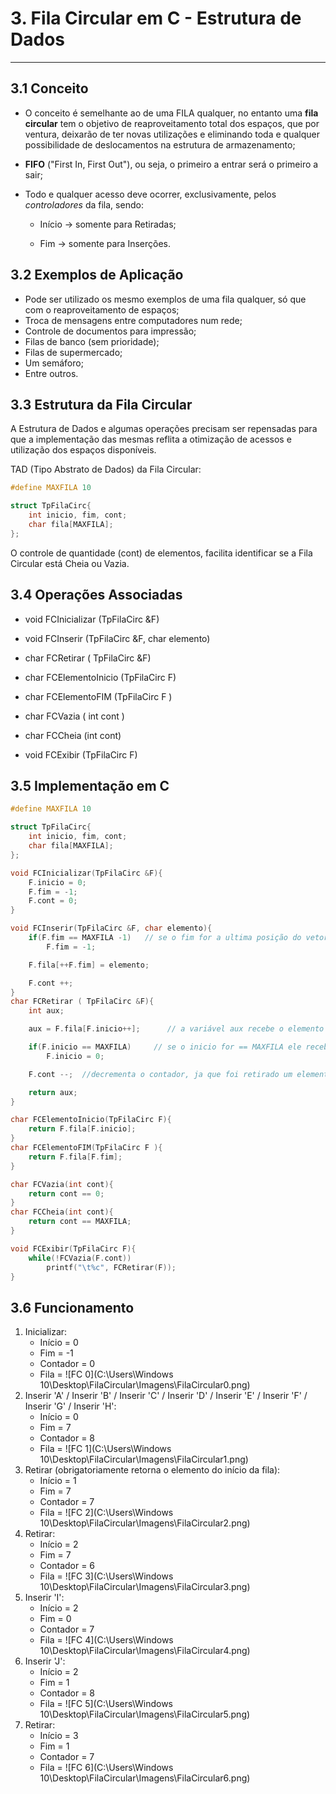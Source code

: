 # 3. Fila Circular em C - Estrutura de Dados

***

## 3.1 Conceito

* O conceito é semelhante ao de uma FILA qualquer, no entanto uma **fila circular** tem o objetivo de reaproveitamento total dos espaços, que por ventura, deixarão de ter novas utilizações e eliminando toda e qualquer possibilidade de deslocamentos na estrutura de armazenamento;

* **FIFO** ("First In, First Out"), ou seja, o primeiro a entrar será o primeiro a sair;

* Todo e qualquer acesso deve ocorrer, exclusivamente, pelos *controladores* da fila, sendo:

  * Início -> somente para Retiradas;

  * Fim -> somente para Inserções.

    

## 3.2 Exemplos de Aplicação

* Pode ser utilizado os mesmo exemplos de uma fila qualquer, só que com o reaproveitamento de espaços;
* Troca de mensagens entre computadores num rede;
* Controle de documentos para impressão;
* Filas de banco (sem prioridade);
* Filas de supermercado;
* Um semáforo;
* Entre outros.



## 3.3 Estrutura da Fila Circular

A Estrutura de Dados e algumas operações precisam ser repensadas para que a implementação das mesmas reflita a otimização de acessos e utilização dos espaços disponíveis.

TAD (Tipo Abstrato de Dados) da Fila Circular:

```c
#define MAXFILA 10

struct TpFilaCirc{
    int inicio, fim, cont;
    char fila[MAXFILA];
};
```

O controle de quantidade (cont) de elementos, facilita identificar se a Fila Circular está Cheia ou Vazia.



## 3.4 Operações Associadas

* void FCInicializar (TpFilaCirc &F)

* void FCInserir (TpFilaCirc &F, char elemento)

* char FCRetirar ( TpFilaCirc &F)

* char FCElementoInicio (TpFilaCirc F)

* char FCElementoFIM (TpFilaCirc F )

* char FCVazia ( int cont )

* char FCCheia (int cont)

* void FCExibir (TpFilaCirc F)

  

## 3.5 Implementação em C

```c
#define MAXFILA 10

struct TpFilaCirc{
    int inicio, fim, cont;
    char fila[MAXFILA];
};

void FCInicializar(TpFilaCirc &F){
    F.inicio = 0;
    F.fim = -1;
    F.cont = 0;
}

void FCInserir(TpFilaCirc &F, char elemento){
    if(F.fim == MAXFILA -1)   // se o fim for a ultima posição do vetor, ele recebe -1 para assim ser inserido na posição 0 (o inicio)
        F.fim = -1;

    F.fila[++F.fim] = elemento;

    F.cont ++;
}
char FCRetirar ( TpFilaCirc &F){
    int aux;

    aux = F.fila[F.inicio++];      // a variável aux recebe o elemento do início da fila, o que vai ser retirado

    if(F.inicio == MAXFILA)     // se o inicio for == MAXFILA ele recebe 0, ele "reseta", volta pro início
        F.inicio = 0;

    F.cont --;  //decrementa o contador, ja que foi retirado um elemento

    return aux;
}

char FCElementoInicio(TpFilaCirc F){
    return F.fila[F.inicio];
}
char FCElementoFIM(TpFilaCirc F ){
    return F.fila[F.fim];
}

char FCVazia(int cont){
    return cont == 0;
}
char FCCheia(int cont){
    return cont == MAXFILA;
}

void FCExibir(TpFilaCirc F){
    while(!FCVazia(F.cont))
        printf("\t%c", FCRetirar(F));
}
```



## 3.6 Funcionamento

1. Inicializar:
   - Início = 0
   - Fim = -1
   - Contador = 0
   - Fila =  ![FC 0](C:\Users\Windows 10\Desktop\FilaCircular\Imagens\FilaCircular0.png)
2. Inserir 'A' / Inserir 'B' / Inserir 'C' / Inserir 'D' /  Inserir 'E' / Inserir 'F' / Inserir 'G' / Inserir 'H':
   - Início = 0
   - Fim = 7
   - Contador = 8
   - Fila = ![FC 1](C:\Users\Windows 10\Desktop\FilaCircular\Imagens\FilaCircular1.png)
3. Retirar (obrigatoriamente retorna o elemento do início da fila):
   - Início = 1
   - Fim = 7
   - Contador = 7
   - Fila = ![FC 2](C:\Users\Windows 10\Desktop\FilaCircular\Imagens\FilaCircular2.png)
4. Retirar:
   - Início = 2
   - Fim = 7
   - Contador = 6
   - Fila = ![FC 3](C:\Users\Windows 10\Desktop\FilaCircular\Imagens\FilaCircular3.png)
5. Inserir 'I':
   - Início = 2
   - Fim = 0
   - Contador = 7
   - Fila = ![FC 4](C:\Users\Windows 10\Desktop\FilaCircular\Imagens\FilaCircular4.png)
6. Inserir 'J':
   - Início = 2
   - Fim = 1
   - Contador = 8
   - Fila = ![FC 5](C:\Users\Windows 10\Desktop\FilaCircular\Imagens\FilaCircular5.png)
7. Retirar:
   - Início = 3
   - Fim = 1
   - Contador = 7
   - Fila = ![FC 6](C:\Users\Windows 10\Desktop\FilaCircular\Imagens\FilaCircular6.png)



